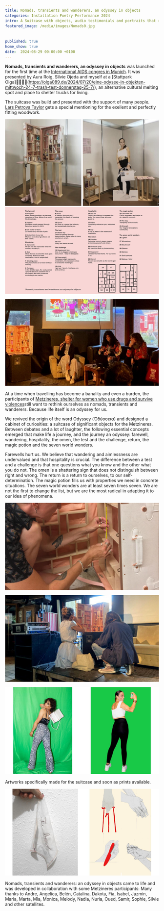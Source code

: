 ```yaml
---
title: Nomads, transients and wanderers, an odyssey in objects
categories: Installation Poetry Performance 2024
intro: A Suitcase with objects, audio testimonials and portraits that represent what makes a journey an odyssey for womxn in vulnerable situations.
featured_image: /media/images/Nomads0.jpg


published: true
home_show: true
date:  2024-08-29 00:00:00 +0100
---
```

**Nomads, transients and wanderers, an odyssey in objects** was launched for the first time at the [International AIDS congres in Munich](https://www.iasociety.org/conferences/aids2024/programme/global-village). It was presented by Aura Roig, Silvie Ojeda and myself at a [Stattpark Olga](https://olga089.de/2024/07/20/eine-odysee-in-objekten-mittwoch-24-7-trash-test-donnerstag-25-7/), an alternative cultural melting spot and place to shelter trucks for living.

The suitcase was build and presented with the support of many people. [Lars Petrova Taylor](https://www.maker-community.org/) gets a special mentioning for the exellent and perfectly fitting woodwork.

![image](/media/images/Nomads3.jpg)
![image](/media/images/Nomads5.jpg)

![image](/media/images/Nomads1.jpg)


At a time when travelling has become a banality and even a burden, the participants of [Metzineres, shelter for women who use drugs and survive violences](http://metzineres.net/)still want to rethink ourselves as nomads, transients and wanderers. Because life itself is an odyssey for us.

We revived the origin of the word Odyssey (Ὀδύσσεια) and designed a cabinet of curiosities: a suitcase of significant objects for the Metzineres. Between debates and a lot of laughter, the following essential concepts emerged that make life a journey, and the journey an odyssey: farewell, wandering, hospitality, the omen, the test and the challenge, return, the magic potion and the seven world wonders.

Farewells hurt us. We believe that wandering and aimlessness are undervalued and that hospitality is crucial. The difference between a test and a challenge is that one questions what you know and the other what you do not. The omen is a shattering sign that does not distinguish between right and wrong. The return is a return to ourselves, to our self-determination. The magic potion fills us with properties we need in concrete situations. The seven world wonders are at least seven times seven. We are not the first to change the list, but we are the most radical in adapting it to our idea of phenomena.

![image](/media/images/Nomads2.jpg)

![image](/media/images/Nomads4.jpg)

![image](/media/images/Nomads7.jpg)

Artworks specifically made for the suitcase and soon as prints available.

![image](/media/images/Nomads6.jpg)

Nomads, transients and wanderers: an odyssey in objects came to life and was developed in collaboration with some Metzineres participants: Many thanks to Andre, Angelica, Belén, Catalina, Dakota, Fia, Isabel, Jazmin, Maria, Marta, Mia, Monica, Melody, Nadia, Nuria, Oued, Samir, Sophie, Silvie and other satellites.
